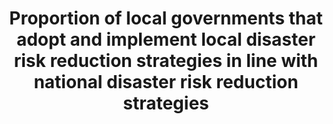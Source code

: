---
data_non_statistical: false
date_metadata_updated: February 2018 (Kali Kong)
goal_meta_link: http://unstats.un.org/sdgs/files/metadata-compilation/Metadata-Goal-11.pdf
goal_meta_link_page: 36
graph: binary
graph_status_notes: Posted
graph_title: Has the US established national and local disaster risk reduction strategies?
graph_type: line
graph_type_description: null
has_metadata: false
indicator: 11.b.2
indicator_name: Proportion of local governments that adopt and implement local disaster
  risk reduction strategies in line with national disaster risk reduction strategies
indicator_sort_order: 11-0b-02
indicator_variable: disaster_rsk_rdctn
layout: indicator
periodicity: Annual
permalink: /11-b-2/
published: true
reporting_status: complete
sdg_goal: 11
source_active_1: true
source_agency_staff_email_1: Elan_P_Strait@nsc.eop.gov
source_agency_staff_name_1: Elan Strait
source_agency_survey_dataset_1: National Security Council/Executive Office of the
  President
source_notes_1: null
source_title_1: null
source_url_1: https://www.dhs.gov/presidential-policy-directive-8-national-preparedness
target: By 2020, substantially increase the number of cities and human settlements
  adopting and implementing integrated policies and plans towards inclusion, resource
  efficiency, mitigation and adaptation to climate change, resilience to disasters,
  and develop and implement, in line with the Sendai Framework for Disaster Risk Reduction
  2015-2030, holistic disaster risk management at all levels.
target_id: 11.b
title: Proportion of local governments that adopt and implement local disaster risk
  reduction strategies in line with national disaster risk reduction strategies
un_custodial_agency: UNISDR
un_designated_tier: '2'
unit_of_measure: Yes/No
us_method_of_computation: 'US Presidential Policy Directive 8: National Preparedness,
  including the National Preparedness Goal and the National Preparedness System'
variable_description: null
variable_notes: null
---